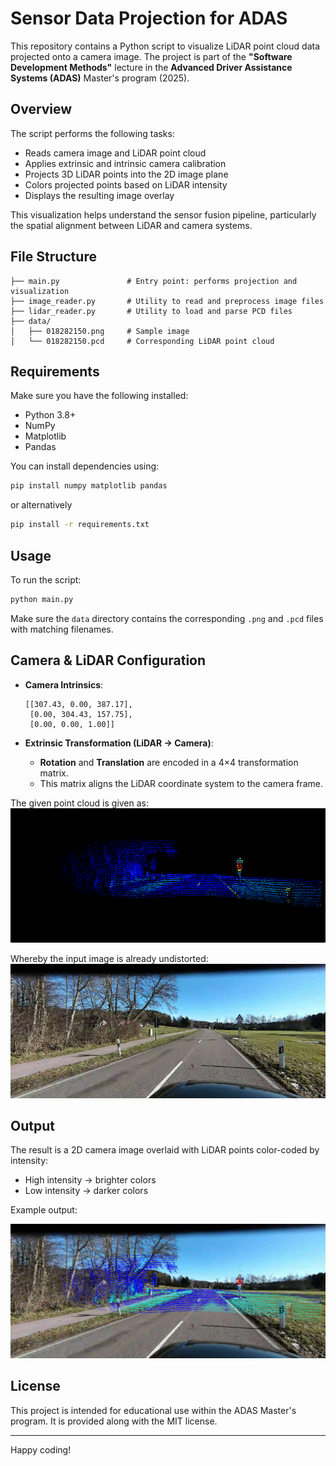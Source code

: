 # Sensor Data Projection for ADAS

This repository contains a Python script to visualize LiDAR point cloud data projected onto a camera image. The project is part of the **"Software Development Methods"** lecture in the **Advanced Driver Assistance Systems (ADAS)** Master's program (2025).

## Overview

The script performs the following tasks:

- Reads camera image and LiDAR point cloud
- Applies extrinsic and intrinsic camera calibration
- Projects 3D LiDAR points into the 2D image plane
- Colors projected points based on LiDAR intensity
- Displays the resulting image overlay

This visualization helps understand the sensor fusion pipeline, particularly the spatial alignment between LiDAR and camera systems.

## File Structure

```
├── main.py               # Entry point: performs projection and visualization
├── image_reader.py       # Utility to read and preprocess image files
├── lidar_reader.py       # Utility to load and parse PCD files
├── data/
│   ├── 018282150.png     # Sample image
│   └── 018282150.pcd     # Corresponding LiDAR point cloud
```

## Requirements

Make sure you have the following installed:

- Python 3.8+
- NumPy
- Matplotlib
- Pandas

You can install dependencies using:

```bash
pip install numpy matplotlib pandas
```

or alternatively

```bash
pip install -r requirements.txt
```

## Usage

To run the script:

```bash
python main.py
```

Make sure the `data` directory contains the corresponding `.png` and `.pcd` files with matching filenames.

## Camera & LiDAR Configuration

- **Camera Intrinsics**:

  ```
  [[307.43, 0.00, 387.17],
   [0.00, 304.43, 157.75],
   [0.00, 0.00, 1.00]]
  ```

- **Extrinsic Transformation (LiDAR → Camera)**:
  - **Rotation** and **Translation** are encoded in a 4×4 transformation matrix.
  - This matrix aligns the LiDAR coordinate system to the camera frame.

The given point cloud is given as:
![Lidar input](https://github.com/schneider-daniel/SEM25-solution/blob/76f9d9394b69c5640946ea1478be5b346c298664/pcd.png?raw=true)

Whereby the input image is already undistorted:
![Image input](https://github.com/schneider-daniel/SEM25-python/blob/cd6a9ca5037bd475acbe6f1815c44f2dd4d037e7/data/018282150.png?raw=true)

## Output

The result is a 2D camera image overlaid with LiDAR points color-coded by intensity:

- High intensity → brighter colors
- Low intensity → darker colors

Example output:

![Projection Output](https://github.com/schneider-daniel/SEM25-solution/blob/76f9d9394b69c5640946ea1478be5b346c298664/projection.png?raw=true)

## License

This project is intended for educational use within the ADAS Master's program. It is provided along with the MIT license.

---

Happy coding!

